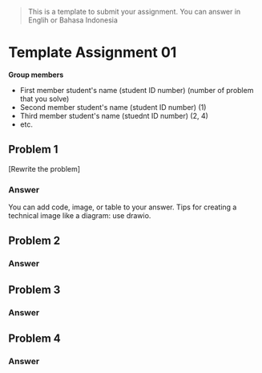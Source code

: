 > This is a template to submit your assignment. You can answer in Englih
> or Bahasa Indonesia

# Template Assignment 01

**Group members**
- First member student's name (student ID number) (number of problem that you solve)
- Second member student's name (student ID number) (1)
- Third member student's name (stuednt ID number) (2, 4)
- etc.

## Problem 1

[Rewrite the problem]

### Answer

You can add code, image, or table to your answer. Tips for creating a technical
image like a diagram: use drawio.

## Problem 2

### Answer


## Problem 3

### Answer


## Problem 4

### Answer